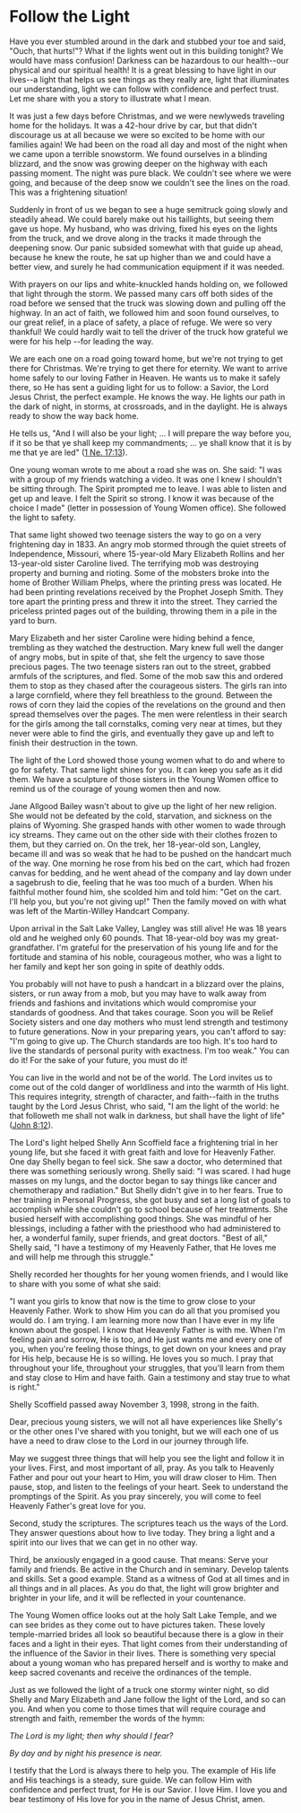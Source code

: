 # Follow the Light

Have you ever stumbled around in the dark and stubbed your toe and said,
"Ouch, that hurts!"? What if the lights went out in this building tonight? We
would have mass confusion! Darkness can be hazardous to our health--our
physical and our spiritual health! It is a great blessing to have light in our
lives--a light that helps us see things as they really are, light that
illuminates our understanding, light we can follow with confidence and perfect
trust. Let me share with you a story to illustrate what I mean.

It was just a few days before Christmas, and we were newlyweds traveling home
for the holidays. It was a 42-hour drive by car, but that didn't discourage us
at all because we were so excited to be home with our families again! We had
been on the road all day and most of the night when we came upon a terrible
snowstorm. We found ourselves in a blinding blizzard, and the snow was growing
deeper on the highway with each passing moment. The night was pure black. We
couldn't see where we were going, and because of the deep snow we couldn't see
the lines on the road. This was a frightening situation!

Suddenly in front of us we began to see a huge semitruck going slowly and
steadily ahead. We could barely make out his taillights, but seeing them gave
us hope. My husband, who was driving, fixed his eyes on the lights from the
truck, and we drove along in the tracks it made through the deepening snow.
Our panic subsided somewhat with that guide up ahead, because he knew the
route, he sat up higher than we and could have a better view, and surely he
had communication equipment if it was needed.

With prayers on our lips and white-knuckled hands holding on, we followed that
light through the storm. We passed many cars off both sides of the road before
we sensed that the truck was slowing down and pulling off the highway. In an
act of faith, we followed him and soon found ourselves, to our great relief,
in a place of safety, a place of refuge. We were so very thankful! We could
hardly wait to tell the driver of the truck how grateful we were for his help
--for leading the way.

We are each one on a road going toward home, but we're not trying to get there
for Christmas. We're trying to get there for eternity. We want to arrive home
safely to our loving Father in Heaven. He wants us to make it safely there, so
He has sent a guiding light for us to follow: a Savior, the Lord Jesus Christ,
the perfect example. He knows the way. He lights our path in the dark of
night, in storms, at crossroads, and in the daylight. He is always ready to
show the way back home.

He tells us, "And I will also be your light; ... I will prepare the way before
you, if it so be that ye shall keep my commandments; ... ye shall know that it
is by me that ye are led" ([1 Ne.
17:13](https://www.lds.org/scriptures/bofm/1-ne/17.13?lang=eng#12)).

One young woman wrote to me about a road she was on. She said: "I was with a
group of my friends watching a video. It was one I knew I shouldn't be sitting
through. The Spirit prompted me to leave. I was able to listen and get up and
leave. I felt the Spirit so strong. I know it was because of the choice I
made" (letter in possession of Young Women office). She followed the light to
safety.

That same light showed two teenage sisters the way to go on a very frightening
day in 1833. An angry mob stormed through the quiet streets of Independence,
Missouri, where 15-year-old Mary Elizabeth Rollins and her 13-year-old sister
Caroline lived. The terrifying mob was destroying property and burning and
rioting. Some of the mobsters broke into the home of Brother William Phelps,
where the printing press was located. He had been printing revelations
received by the Prophet Joseph Smith. They tore apart the printing press and
threw it into the street. They carried the priceless printed pages out of the
building, throwing them in a pile in the yard to burn.

Mary Elizabeth and her sister Caroline were hiding behind a fence, trembling
as they watched the destruction. Mary knew full well the danger of angry mobs,
but in spite of that, she felt the urgency to save those precious pages. The
two teenage sisters ran out to the street, grabbed armfuls of the scriptures,
and fled. Some of the mob saw this and ordered them to stop as they chased
after the courageous sisters. The girls ran into a large cornfield, where they
fell breathless to the ground. Between the rows of corn they laid the copies
of the revelations on the ground and then spread themselves over the pages.
The men were relentless in their search for the girls among the tall
cornstalks, coming very near at times, but they never were able to find the
girls, and eventually they gave up and left to finish their destruction in the
town.

The light of the Lord showed those young women what to do and where to go for
safety. That same light shines for you. It can keep you safe as it did them.
We have a sculpture of those sisters in the Young Women office to remind us of
the courage of young women then and now.

Jane Allgood Bailey wasn't about to give up the light of her new religion. She
would not be defeated by the cold, starvation, and sickness on the plains of
Wyoming. She grasped hands with other women to wade through icy streams. They
came out on the other side with their clothes frozen to them, but they carried
on. On the trek, her 18-year-old son, Langley, became ill and was so weak that
he had to be pushed on the handcart much of the way. One morning he rose from
his bed on the cart, which had frozen canvas for bedding, and he went ahead of
the company and lay down under a sagebrush to die, feeling that he was too
much of a burden. When his faithful mother found him, she scolded him and told
him: "Get on the cart. I'll help you, but you're not giving up!" Then the
family moved on with what was left of the Martin-Willey Handcart Company.

Upon arrival in the Salt Lake Valley, Langley was still alive! He was 18 years
old and he weighed only 60 pounds. That 18-year-old boy was my great-
grandfather. I'm grateful for the preservation of his young life and for the
fortitude and stamina of his noble, courageous mother, who was a light to her
family and kept her son going in spite of deathly odds.

You probably will not have to push a handcart in a blizzard over the plains,
sisters, or run away from a mob, but you may have to walk away from friends
and fashions and invitations which would compromise your standards of
goodness. And that takes courage. Soon you will be Relief Society sisters and
one day mothers who must lend strength and testimony to future generations.
Now in your preparing years, you can't afford to say: "I'm going to give up.
The Church standards are too high. It's too hard to live the standards of
personal purity with exactness. I'm too weak." You can do it! For the sake of
your future, you must do it!

You can live in the world and not be of the world. The Lord invites us to come
out of the cold danger of worldliness and into the warmth of His light. This
requires integrity, strength of character, and faith--faith in the truths
taught by the Lord Jesus Christ, who said, "I am the light of the world: he
that followeth me shall not walk in darkness, but shall have the light of
life" ([John 8:12](https://www.lds.org/scriptures/nt/john/8.12?lang=eng#11)).

The Lord's light helped Shelly Ann Scoffield face a frightening trial in her
young life, but she faced it with great faith and love for Heavenly Father.
One day Shelly began to feel sick. She saw a doctor, who determined that there
was something seriously wrong. Shelly said: "I was scared. I had huge masses
on my lungs, and the doctor began to say things like cancer and chemotherapy
and radiation." But Shelly didn't give in to her fears. True to her training
in Personal Progress, she got busy and set a long list of goals to accomplish
while she couldn't go to school because of her treatments. She busied herself
with accomplishing good things. She was mindful of her blessings, including a
father with the priesthood who had administered to her, a wonderful family,
super friends, and great doctors. "Best of all," Shelly said, "I have a
testimony of my Heavenly Father, that He loves me and will help me through
this struggle."

Shelly recorded her thoughts for her young women friends, and I would like to
share with you some of what she said:

"I want you girls to know that now is the time to grow close to your Heavenly
Father. Work to show Him you can do all that you promised you would do. I am
trying. I am learning more now than I have ever in my life known about the
gospel. I know that Heavenly Father is with me. When I'm feeling pain and
sorrow, He is too, and He just wants me and every one of you, when you're
feeling those things, to get down on your knees and pray for His help, because
He is so willing. He loves you so much. I pray that throughout your life,
throughout your struggles, that you'll learn from them and stay close to Him
and have faith. Gain a testimony and stay true to what is right."

Shelly Scoffield passed away November 3, 1998, strong in the faith.

Dear, precious young sisters, we will not all have experiences like Shelly's
or the other ones I've shared with you tonight, but we will each one of us
have a need to draw close to the Lord in our journey through life.

May we suggest three things that will help you see the light and follow it in
your lives. First, and most important of all, pray. As you talk to Heavenly
Father and pour out your heart to Him, you will draw closer to Him. Then
pause, stop, and listen to the feelings of your heart. Seek to understand the
promptings of the Spirit. As you pray sincerely, you will come to feel
Heavenly Father's great love for you.

Second, study the scriptures. The scriptures teach us the ways of the Lord.
They answer questions about how to live today. They bring a light and a spirit
into our lives that we can get in no other way.

Third, be anxiously engaged in a good cause. That means: Serve your family and
friends. Be active in the Church and in seminary. Develop talents and skills.
Set a good example. Stand as a witness of God at all times and in all things
and in all places. As you do that, the light will grow brighter and brighter
in your life, and it will be reflected in your countenance.

The Young Women office looks out at the holy Salt Lake Temple, and we can see
brides as they come out to have pictures taken. These lovely temple-married
brides all look so beautiful because there is a glow in their faces and a
light in their eyes. That light comes from their understanding of the
influence of the Savior in their lives. There is something very special about
a young woman who has prepared herself and is worthy to make and keep sacred
covenants and receive the ordinances of the temple.

Just as we followed the light of a truck one stormy winter night, so did
Shelly and Mary Elizabeth and Jane follow the light of the Lord, and so can
you. And when you come to those times that will require courage and strength
and faith, remember the words of the hymn:

_The Lord is my light; then why should I fear?_

_By day and by night his presence is near._

I testify that the Lord is always there to help you. The example of His life
and His teachings is a steady, sure guide. We can follow Him with confidence
and perfect trust, for He is our Savior. I love Him. I love you and bear
testimony of His love for you in the name of Jesus Christ, amen.

